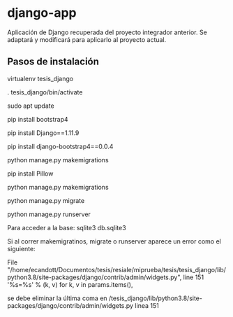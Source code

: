# django-app
Aplicación de Django recuperada del proyecto integrador anterior. Se adaptará y modificará para aplicarlo al proyecto actual.


## Pasos de instalación

virtualenv tesis_django

. tesis_django/bin/activate

sudo apt update

pip install bootstrap4

pip install Django==1.11.9

pip install django-bootstrap4==0.0.4

python manage.py makemigrations

pip install Pillow

python manage.py makemigrations

python manage.py migrate

python manage.py runserver


Para acceder a la base:
sqlite3 db.sqlite3

Si al correr makemigratinos, migrate o runserver aparece un error como el siguiente:

  File "/home/ecandott/Documentos/tesis/resiale/miprueba/tesis/tesis_django/lib/python3.8/site-packages/django/contrib/admin/widgets.py", line 151
    '%s=%s' % (k, v) for k, v in params.items(),
    
 se debe eliminar la última coma en /tesis_django/lib/python3.8/site-packages/django/contrib/admin/widgets.py linea 151
 
